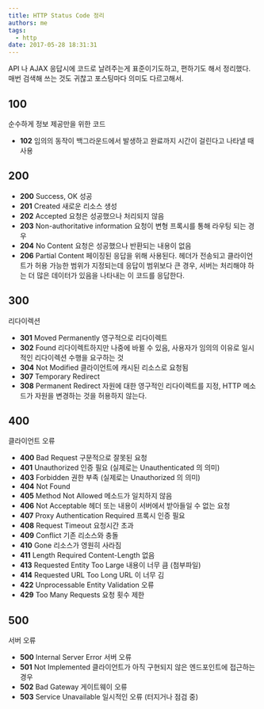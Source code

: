 ```yaml
---
title: HTTP Status Code 정리
authors: me
tags:
  - http
date: 2017-05-28 18:31:31
---
```


API 나 AJAX 응답시에 코드로 날려주는게 표준이기도하고, 편하기도 해서 정리했다.
매번 검색해 쓰는 것도 귀찮고 포스팅마다 의미도 다르고해서.

## 100

순수하게 정보 제공만을 위한 코드

- **102** 임의의 동작이 백그라운드에서 발생하고 완료까지 시간이 걸린다고 나타낼 때 사용

## 200

- **200** Success, OK 성공
- **201** Created 새로운 리소스 생성
- **202** Accepted 요청은 성공했으나 처리되지 않음
- **203** Non-authoritative information 요청이 변형 프록시를 통해 라우팅 되는 경우
- **204** No Content 요청은 성공했으나 반환되는 내용이 없음
- **206** Partial Content 페이징된 응답을 위해 사용된다. 헤더가 전송되고 클라이언트가 허용 가능한 범위가 지정되는데 응답이 범위보다 큰 경우, 서버는 처리해야 하는 더 많은 데이터가 있음을 나타내는 이 코드를 응답한다.

## 300

리다이렉션

- **301** Moved Permanently 영구적으로 리다이렉트
- **302** Found 리다이렉트하지만 나중에 바뀔 수 있음, 사용자가 임의의 이유로 일시적인 리다이렉션 수행을 요구하는 것
- **304** Not Modified 클라이언트에 캐시된 리소스로 요청됨
- **307** Temporary Redirect
- **308** Permanent Redirect 자원에 대한 영구적인 리다이렉트를 지정, HTTP 메소드가 자원을 변경하는 것을 허용하지 않는다.

## 400

클라이언트 오류

- **400** Bad Request 구문적으로 잘못된 요청
- **401** Unauthorized 인증 필요 (실제로는 Unauthenticated 의 의미)
- **403** Forbidden 권한 부족 (실제로는 Unauthorized 의 의미)
- **404** Not Found
- **405** Method Not Allowed 메소드가 일치하지 않음
- **406** Not Acceptable 헤더 또는 내용이 서버에서 받아들일 수 없는 요청
- **407** Proxy Authentication Required 프록시 인증 필요
- **408** Request Timeout 요청시간 초과
- **409** Conflict 기존 리소스와 충돌
- **410** Gone 리소스가 영원히 사라짐
- **411** Length Required Content-Length 없음
- **413** Requested Entity Too Large 내용이 너무 큼 (첨부파일)
- **414** Requested URL Too Long URL 이 너무 김
- **422** Unprocessable Entity Validation 오류
- **429** Too Many Requests 요청 횟수 제한

## 500

서버 오류

- **500** Internal Server Error 서버 오류
- **501** Not Implemented 클라이언트가 아직 구현되지 않은 엔드포인트에 접근하는 경우
- **502** Bad Gateway 게이트웨이 오류
- **503** Service Unavailable 일시적인 오류 (터지거나 점검 중)
